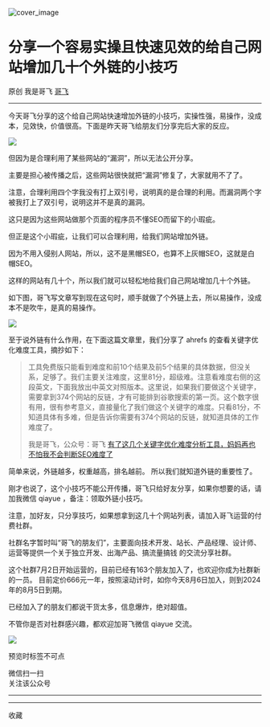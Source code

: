 ![cover_image](https://mmbiz.qpic.cn/sz_mmbiz_jpg/LBrX00GQeicuupkzYbHrIV1xkjmv3r1owF4ib1AfVTKlXtjwpEK5zPiagMvwuyxKKLOafvzQHxWGU6zEGovD4bexA/0?wx_fmt=jpeg)

#  分享一个容易实操且快速见效的给自己网站增加几十个外链的小技巧

原创  我是哥飞  [ 哥飞 ](javascript:void\(0\);)

__ _ _ _ _

今天哥飞分享的这个给自己网站快速增加外链的小技巧，实操性强，易操作，没成本，见效快，价值很高。下面是昨天哥飞给朋友们分享完后大家的反应。

![](https://mmbiz.qpic.cn/sz_mmbiz_jpg/LBrX00GQeicuupkzYbHrIV1xkjmv3r1owKo9NH4SaWRcoyyq5GPviacAGcCSlqM6Xm0CGwYFEyDy6YLKsptjRlVQ/640?wx_fmt=jpeg)

但因为是合理利用了某些网站的“漏洞”，所以无法公开分享。  

主要是担心被传播之后，这些网站很快就把“漏洞”修复了，大家就用不了了。

注意，合理利用四个字我没有打上双引号，说明真的是合理的利用。而漏洞两个字被我打上了双引号，说明这并不是真的漏洞。  

这只是因为这些网站做那个页面的程序员不懂SEO而留下的小瑕疵。  

但正是这个小瑕疵，让我们可以合理利用，给我们网站增加外链。

因为不用入侵别人网站，所以，这不是黑帽SEO，也算不上灰帽SEO，这就是白帽SEO。  

这样的网站有几十个，所以我们就可以轻松地给我们自己网站增加几十个外链。

如下图，哥飞写文章写到现在这句时，顺手就做了个外链上去，所以易操作，没成本不是吹牛，是真的易操作。  

![](https://mmbiz.qpic.cn/sz_mmbiz_png/LBrX00GQeicuupkzYbHrIV1xkjmv3r1ow3CxZBdrpVXYyuvrQwDpzgfHtSE3UIvp8mpU3le4q2BvIVAtSiaTTO5A/640?wx_fmt=png)

至于说外链有什么作用，在下面这篇文章里，我们分享了 ahrefs 的查看关键字优化难度工具，摘抄如下：  

>
> 工具免费版只能看到难度和前10个结果及前5个结果的具体数据，但没关系，足够了。我们主要关注难度，这里81分，超级难。注意看难度右侧的这段英文，下面我放出中英文对照版本。这里说，如果我们要做这个关键字，需要拿到374个网站的反链，才有可能排到谷歌搜索的第一页。这个数字很有用，很有参考意义，直接量化了我们做这个关键字的难度。只看81分，不知道具体有多难，但是告诉你需要有374个网站的反链，就知道具体的工作难度了。
>
> 我是哥飞，公众号：哥飞 [ 有了这几个关键字优化难度分析工具，妈妈再也不怕我不会判断SEO难度了
> ](https://mp.weixin.qq.com/s/m22JjnmfOHuZSdButJTnrw)

简单来说，外链越多，权重越高，排名越前。  所以我们就知道外链的重要性了。

刚才也说了，这个小技巧不能公开传播，哥飞只给好友分享，如果你想要的话，请加我微信 qiayue ，备注：领取外链小技巧。

注意，加好友，只分享技巧，如果想拿到这几十个网站列表，请加入哥飞运营的付费社群。

社群名字暂时叫“哥飞的朋友们”，主要面向技术开发、站长、产品经理、设计师、运营等提供一个关于独立开发、出海产品、搞流量搞钱  的交流分享社群。

这个社群7月2日开始运营的，目前已经有163个朋友加入了，也欢迎你成为社群新的一员。
目前定价666元一年，按照滚动计时，如你今天8月6日加入，则到2024年的8月5日到期。

已经加入了的朋友们都说干货太多，信息爆炸，绝对超值。

不管你是否对社群感兴趣，都欢迎加哥飞微信 qiayue 交流。

![](https://mmbiz.qpic.cn/sz_mmbiz_png/LBrX00GQeictmH6ZbzrmhFdgH55yNiarBAXwFK5njpE3j8ehd8M5CNnh5mX01ibDAls4gZvob7nUmwXnscEXNDm3g/640?wx_fmt=png)

  

预览时标签不可点

微信扫一扫  
关注该公众号





****



****



  收藏

